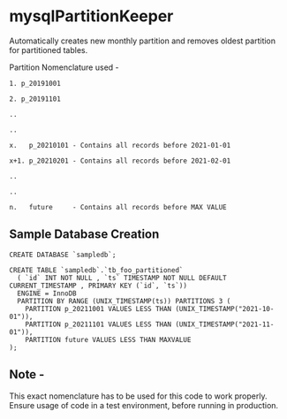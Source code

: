 # mysqlPartitionKeeper
Automatically creates new monthly partition and removes oldest partition for partitioned tables.

Partition Nomenclature used -
```
1. p_20191001

2. p_20191101

..

..

x.   p_20210101 - Contains all records before 2021-01-01

x+1. p_20210201 - Contains all records before 2021-02-01

..

..

n.   future     - Contains all records before MAX VALUE
```

## Sample Database Creation

```mysql
CREATE DATABASE `sampledb`;

CREATE TABLE `sampledb`.`tb_foo_partitioned` 
  ( `id` INT NOT NULL , `ts` TIMESTAMP NOT NULL DEFAULT CURRENT_TIMESTAMP , PRIMARY KEY (`id`, `ts`)) 
  ENGINE = InnoDB 
  PARTITION BY RANGE (UNIX_TIMESTAMP(ts)) PARTITIONS 3 ( 
    PARTITION p_20211001 VALUES LESS THAN (UNIX_TIMESTAMP("2021-10-01")), 
    PARTITION p_20211101 VALUES LESS THAN (UNIX_TIMESTAMP("2021-11-01")), 
    PARTITION future VALUES LESS THAN MAXVALUE
);
```

## Note - 
This exact nomenclature has to be used for this code to work properly.
Ensure usage of code in a test environment, before running in production.